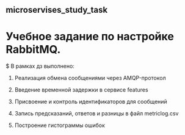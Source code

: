 ## microservises_study_task

# Учебное задание по настройке RabbitMQ.

$ В рамках дз выполнено:

1. Реализация обмена сообщениями через AMQP-протокол 

2. Введение временной задержки в сервисе features 

3. Присвоение и контроль идентификаторов для сообщений  

4. Запись предсказаний, ответов и разницы в файл metriclog.csv  

5. Построение гистограммы ошибок

